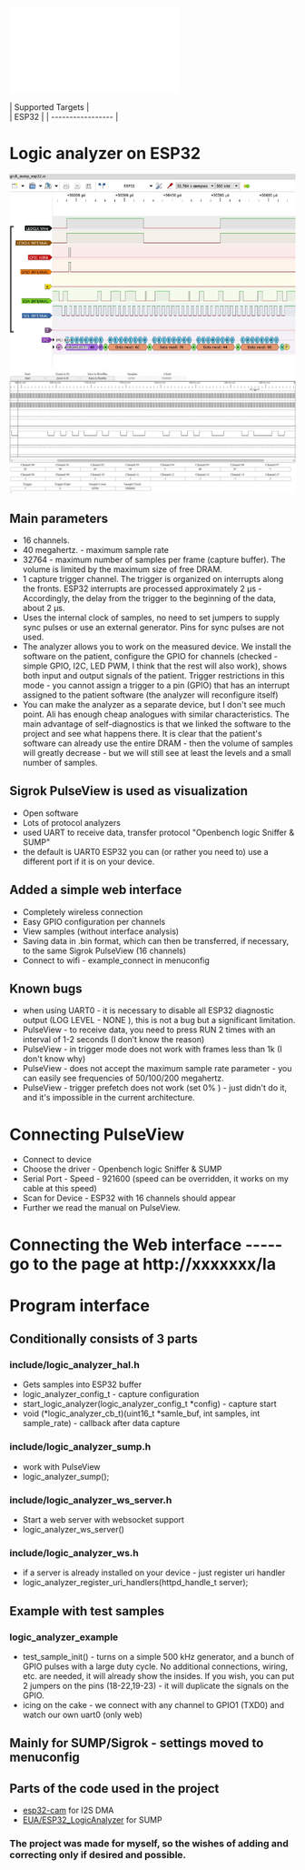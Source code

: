 ![Ru](/README-RU.md)

| Supported Targets |  
| ESP32             | 
| ----------------- |

# Logic analyzer on ESP32

![PulseView](/sigrok_esp.jpg)
![WebSocket](/la_ws.jpg)

## Main parameters
  - 16 channels.
  - 40 megahertz. - maximum sample rate
  - 32764 - maximum number of samples per frame (capture buffer). The volume is limited by the maximum size of free DRAM.
  - 1 capture trigger channel. The trigger is organized on interrupts along the fronts. ESP32 interrupts are processed approximately 2 µs - Accordingly, the delay from the trigger to the beginning of the data, about 2 µs.
  - Uses the internal clock of samples, no need to set jumpers to supply sync pulses or use an external generator. Pins for sync pulses are not used.
  - The analyzer allows you to work on the measured device. We install the software on the patient, configure the GPIO for channels (checked - simple GPIO, I2C, LED PWM, I think that the rest will also work), shows both input and output signals of the patient. Trigger restrictions in this mode - you cannot assign a trigger to a pin (GPIO) that has an interrupt assigned to the patient software (the analyzer will reconfigure itself)
  - You can make the analyzer as a separate device, but I don't see much point. Ali has enough cheap analogues with similar characteristics. The main advantage of self-diagnostics is that we linked the software to the project and see what happens there. It is clear that the patient's software can already use the entire DRAM - then the volume of samples will greatly decrease - but we will still see at least the levels and a small number of samples.
  ## Sigrok PulseView is used as visualization
   - Open software
   - Lots of protocol analyzers
   - used UART to receive data, transfer protocol "Openbench logic Sniffer & SUMP"
   - the default is UART0 ESP32 you can (or rather you need to) use a different port if it is on your device.
  ## Added a simple web interface
   - Completely wireless connection
   - Easy GPIO configuration per channels
   - View samples (without interface analysis)
   - Saving data in .bin format, which can then be transferred, if necessary, to the same Sigrok PulseView (16 channels)
   - Connect to wifi - example_connect in menuconfig
   ## Known bugs
   - when using UART0 - it is necessary to disable all ESP32 diagnostic output (LOG LEVEL - NONE ), this is not a bug but a significant limitation.
   - PulseView - to receive data, you need to press RUN 2 times with an interval of 1-2 seconds (I don’t know the reason)
   - PulseView - in trigger mode does not work with frames less than 1k (I don't know why)
   - PulseView - does not accept the maximum sample rate parameter - you can easily see frequencies of 50/100/200 megahertz.
   - PulseView - trigger prefetch does not work (set 0% ) - just didn't do it, and it's impossible in the current architecture.
   # Connecting PulseView
   - Connect to device
   - Choose the driver - Openbench logic Sniffer & SUMP
   - Serial Port - Speed - 921600 (speed can be overridden, it works on my cable at this speed)
   - Scan for Device - ESP32 with 16 channels should appear
   - Further we read the manual on PulseView.
   # Connecting the Web interface ----- go to the page at http://xxxxxxx/la
   # Program interface
   ## Conditionally consists of 3 parts
   ### include/logic_analyzer_hal.h
   - Gets samples into ESP32 buffer
   - logic_analyzer_config_t - capture configuration
   - start_logic_analyzer(logic_analyzer_config_t *config) - capture start
   - void (*logic_analyzer_cb_t)(uint16_t *samle_buf, int samples, int sample_rate) - callback after data capture
   ### include/logic_analyzer_sump.h
   - work with PulseView
   - logic_analyzer_sump();
   ### include/logic_analyzer_ws_server.h
   - Start a web server with websocket support
   - logic_analyzer_ws_server()
   ### include/logic_analyzer_ws.h
   - if a server is already installed on your device - just register uri handler
   - logic_analyzer_register_uri_handlers(httpd_handle_t server);
   ## Example with test samples
   ### logic_analyzer_example
   - test_sample_init() - turns on a simple 500 kHz generator, and a bunch of GPIO pulses with a large duty cycle. No additional connections, wiring, etc. are needed, it will already show the insides. If you wish, you can put 2 jumpers on the pins (18-22,19-23) - it will duplicate the signals on the GPIO.
   - icing on the cake - we connect with any channel to GPIO1 (TXD0) and watch our own uart0 (only web)
   ## Mainly for SUMP/Sigrok - settings moved to menuconfig

## Parts of the code used in the project
  - [esp32-cam](https://github.com/espressif/esp32-camera) for I2S DMA
  - [EUA/ESP32_LogicAnalyzer](https://github.com/EUA/ESP32_LogicAnalyzer) for SUMP

### The project was made for myself, so the wishes of adding and correcting only if desired and possible.